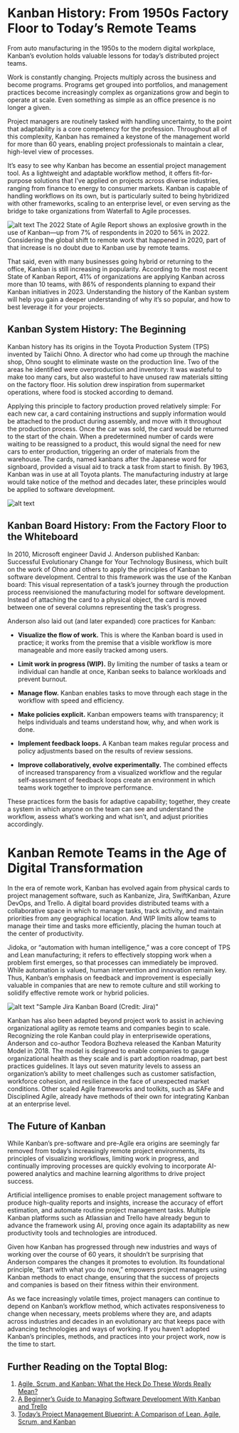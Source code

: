 # Kanban History: From 1950s Factory Floor to Today’s Remote Teams
From auto manufacturing in the 1950s to the modern digital workplace, Kanban’s evolution holds valuable lessons for today’s distributed project teams.

Work is constantly changing. Projects multiply across the business and become programs. Programs get grouped into portfolios, and management practices become increasingly complex as organizations grow and begin to operate at scale. Even something as simple as an office presence is no longer a given.

Project managers are routinely tasked with handling uncertainty, to the point that adaptability is a core competency for the profession. Throughout all of this complexity, Kanban has remained a keystone of the management world for more than 60 years, enabling project professionals to maintain a clear, high-level view of processes.

It’s easy to see why Kanban has become an essential project management tool. As a lightweight and adaptable workflow method, it offers fit-for-purpose solutions that I’ve applied on projects across diverse industries, ranging from finance to energy to consumer markets. Kanban is capable of handling workflows on its own, but is particularly suited to being hybridized with other frameworks, scaling to an enterprise level, or even serving as the bridge to take organizations from Waterfall to Agile processes.

![alt text](https://assets.toptal.io/images?url=https%3A%2F%2Fbs-uploads.toptal.io%2Fblackfish-uploads%2Fpublic-files%2FUntitled-c1c5294701185de6bfc2ad3e915e4861.png)
The 2022 State of Agile Report shows an explosive growth in the use of Kanban—up from 7% of respondents in 2020 to 56% in 2022. Considering the global shift to remote work that happened in 2020, part of that increase is no doubt due to Kanban use by remote teams.

That said, even with many businesses going hybrid or returning to the office, Kanban is still increasing in popularity. According to the most recent State of Kanban Report, 41% of organizations are applying Kanban across more than 10 teams, with 86% of respondents planning to expand their Kanban initiatives in 2023. Understanding the history of the Kanban system will help you gain a deeper understanding of why it’s so popular, and how to best leverage it for your projects.

## Kanban System History: The Beginning

Kanban history has its origins in the Toyota Production System (TPS) invented by Taiichi Ohno. A director who had come up through the machine shop, Ohno sought to eliminate waste on the production line. Two of the areas he identified were overproduction and inventory: It was wasteful to make too many cars, but also wasteful to have unused raw materials sitting on the factory floor. His solution drew inspiration from supermarket operations, where food is stocked according to demand.

Applying this principle to factory production proved relatively simple: For each new car, a card containing instructions and supply information would be attached to the product during assembly, and move with it throughout the production process. Once the car was sold, the card would be returned to the start of the chain. When a predetermined number of cards were waiting to be reassigned to a product, this would signal the need for new cars to enter production, triggering an order of materials from the warehouse. The cards, named kanbans after the Japanese word for signboard, provided a visual aid to track a task from start to finish. By 1963, Kanban was in use at all Toyota plants. The manufacturing industry at large would take notice of the method and decades later, these principles would be applied to software development.

![alt text](https://assets.toptal.io/images?url=https%3A%2F%2Fbs-uploads.toptal.io%2Fblackfish-uploads%2Fpublic-files%2FUntitled-3b688b6aa694de02b8688974d0f18049.png) 

## Kanban Board History: From the Factory Floor to the Whiteboard

In 2010, Microsoft engineer David J. Anderson published Kanban: Successful Evolutionary Change for Your Technology Business, which built on the work of Ohno and others to apply the principles of Kanban to software development. Central to this framework was the use of the Kanban board: This visual representation of a task’s journey through the production process reenvisioned the manufacturing model for software development. Instead of attaching the card to a physical object, the card is moved between one of several columns representing the task’s progress.

Anderson also laid out (and later expanded) core practices for Kanban:

- **Visualize the flow of work.** This is where the Kanban board is used in practice; it works from the premise that a visible workflow is more manageable and more easily tracked among users.

- **Limit work in progress (WIP).** By limiting the number of tasks a team or individual can handle at once, Kanban seeks to balance workloads and prevent burnout.

- **Manage flow.** Kanban enables tasks to move through each stage in the workflow with speed and efficiency.

- **Make policies explicit.** Kanban empowers teams with transparency; it helps individuals and teams understand how, why, and when work is done.

- **Implement feedback loops.** A Kanban team makes regular process and policy adjustments based on the results of review sessions.

- **Improve collaboratively, evolve experimentally.** The combined effects of increased transparency from a visualized workflow and the regular self-assessment of feedback loops create an environment in which teams work together to improve performance.

These practices form the basis for adaptive capability; together, they create a system in which anyone on the team can see and understand the workflow, assess what’s working and what isn’t, and adjust priorities accordingly.
# Kanban Remote Teams in the Age of Digital Transformation

In the era of remote work, Kanban has evolved again from physical cards to project management software, such as Kanbanize, Jira, SwiftKanban, Azure DevOps, and Trello. A digital board provides distributed teams with a collaborative space in which to manage tasks, track activity, and maintain priorities from any geographical location. And WIP limits allow teams to manage their time and tasks more efficiently, placing the human touch at the center of productivity.

Jidoka, or “automation with human intelligence,” was a core concept of TPS and Lean manufacturing; it refers to effectively stopping work when a problem first emerges, so that processes can immediately be improved. While automation is valued, human intervention and innovation remain key. Thus, Kanban’s emphasis on feedback and improvement is especially valuable in companies that are new to remote culture and still working to solidify effective remote work or hybrid policies.

![alt text](https://assets.toptal.io/images?url=https%3A%2F%2Fbs-uploads.toptal.io%2Fblackfish-uploads%2Fpublic-files%2FUntitled-b6fffdaaebe76e894bfbdf02bcf2faa3.png) "Sample Jira Kanban Board (Credit: Jira)"

Kanban has also been adapted beyond project work to assist in achieving organizational agility as remote teams and companies begin to scale. Recognizing the role Kanban could play in enterprisewide operations, Anderson and co-author Teodora Bozheva released the Kanban Maturity Model in 2018. The model is designed to enable companies to gauge organizational health as they scale and is part adoption roadmap, part best practices guidelines. It lays out seven maturity levels to assess an organization’s ability to meet challenges such as customer satisfaction, workforce cohesion, and resilience in the face of unexpected market conditions. Other scaled Agile frameworks and toolkits, such as SAFe and Disciplined Agile, already have methods of their own for integrating Kanban at an enterprise level.

## The Future of Kanban

While Kanban’s pre-software and pre-Agile era origins are seemingly far removed from today’s increasingly remote project environments, its principles of visualizing workflows, limiting work in progress, and continually improving processes are quickly evolving to incorporate AI-powered analytics and machine learning algorithms to drive project success.

Artificial intelligence promises to enable project management software to produce high-quality reports and insights, increase the accuracy of effort estimation, and automate routine project management tasks. Multiple Kanban platforms such as Atlassian and Trello have already begun to advance the framework using AI, proving once again its adaptability as new productivity tools and technologies are introduced.

Given how Kanban has progressed through new industries and ways of working over the course of 60 years, it shouldn’t be surprising that Anderson compares the changes it promotes to evolution. Its foundational principle, “Start with what you do now,” empowers project managers using Kanban methods to enact change, ensuring that the success of projects and companies is based on their fitness within their environment.

As we face increasingly volatile times, project managers can continue to depend on Kanban’s workflow method, which activates responsiveness to change when necessary, meets problems where they are, and adapts across industries and decades in an evolutionary arc that keeps pace with advancing technologies and ways of working. If you haven’t adopted Kanban’s principles, methods, and practices into your project work, now is the time to start.

## Further Reading on the Toptal Blog:

1. [Agile, Scrum, and Kanban: What the Heck Do These Words Really Mean?](https://www.toptal.com/project-managers/technical/agile-scrum-kanban-what-do-they-mean)
2. [A Beginner’s Guide to Managing Software Development With Kanban and Trello](https://www.toptal.com/agile/guide-managing-development-kanban-trello)
3. [Today’s Project Management Blueprint: A Comparison of Lean, Agile, Scrum, and Kanban](https://www.toptal.com/project-managers/agile/project-management-blueprint-part-1-agile-scrum-kanban-lean)
